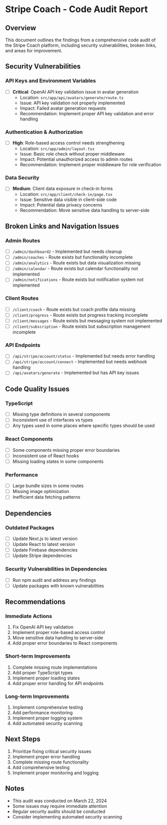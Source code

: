 # Stripe Coach - Code Audit Report

## Overview
This document outlines the findings from a comprehensive code audit of the Stripe Coach platform, including security vulnerabilities, broken links, and areas for improvement.

## Security Vulnerabilities

### API Keys and Environment Variables
- [ ] **Critical**: OpenAI API key validation issue in avatar generation
  - Location: `src/app/api/avatars/generate/route.ts`
  - Issue: API key validation not properly implemented
  - Impact: Failed avatar generation requests
  - Recommendation: Implement proper API key validation and error handling

### Authentication & Authorization
- [ ] **High**: Role-based access control needs strengthening
  - Location: `src/app/admin/layout.tsx`
  - Issue: Basic role check without proper middleware
  - Impact: Potential unauthorized access to admin routes
  - Recommendation: Implement proper middleware for role verification

### Data Security
- [ ] **Medium**: Client data exposure in check-in forms
  - Location: `src/app/client/check-in/page.tsx`
  - Issue: Sensitive data visible in client-side code
  - Impact: Potential data privacy concerns
  - Recommendation: Move sensitive data handling to server-side

## Broken Links and Navigation Issues

### Admin Routes
- [ ] `/admin/dashboard2` - Implemented but needs cleanup
- [ ] `/admin/coaches` - Route exists but functionality incomplete
- [ ] `/admin/analytics` - Route exists but data visualization missing
- [ ] `/admin/calendar` - Route exists but calendar functionality not implemented
- [ ] `/admin/notifications` - Route exists but notification system not implemented

### Client Routes
- [ ] `/client/coach` - Route exists but coach profile data missing
- [ ] `/client/progress` - Route exists but progress tracking incomplete
- [ ] `/client/messages` - Route exists but messaging system not implemented
- [ ] `/client/subscription` - Route exists but subscription management incomplete

### API Endpoints
- [ ] `/api/stripe/account/status` - Implemented but needs error handling
- [ ] `/api/stripe/account/connect` - Implemented but needs webhook handling
- [ ] `/api/avatars/generate` - Implemented but has API key issues

## Code Quality Issues

### TypeScript
- [ ] Missing type definitions in several components
- [ ] Inconsistent use of interfaces vs types
- [ ] Any types used in some places where specific types should be used

### React Components
- [ ] Some components missing proper error boundaries
- [ ] Inconsistent use of React hooks
- [ ] Missing loading states in some components

### Performance
- [ ] Large bundle sizes in some routes
- [ ] Missing image optimization
- [ ] Inefficient data fetching patterns

## Dependencies

### Outdated Packages
- [ ] Update Next.js to latest version
- [ ] Update React to latest version
- [ ] Update Firebase dependencies
- [ ] Update Stripe dependencies

### Security Vulnerabilities in Dependencies
- [ ] Run npm audit and address any findings
- [ ] Update packages with known vulnerabilities

## Recommendations

### Immediate Actions
1. Fix OpenAI API key validation
2. Implement proper role-based access control
3. Move sensitive data handling to server-side
4. Add proper error boundaries to React components

### Short-term Improvements
1. Complete missing route implementations
2. Add proper TypeScript types
3. Implement proper loading states
4. Add proper error handling for API endpoints

### Long-term Improvements
1. Implement comprehensive testing
2. Add performance monitoring
3. Implement proper logging system
4. Add automated security scanning

## Next Steps
1. Prioritize fixing critical security issues
2. Implement proper error handling
3. Complete missing route functionality
4. Add comprehensive testing
5. Implement proper monitoring and logging

## Notes
- This audit was conducted on March 22, 2024
- Some issues may require immediate attention
- Regular security audits should be conducted
- Consider implementing automated security scanning 